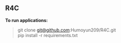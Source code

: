 ## R4C

**To run applications:**

> git clone git@github.com:Humoyun209/R4C.git <br>
> pip install -r requirements.txt